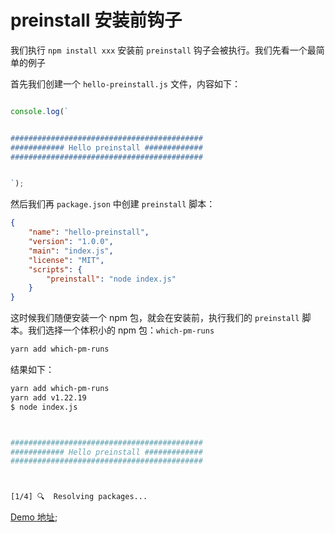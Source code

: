 # preinstall 安装前钩子

我们执行 `npm install xxx` 安装前 `preinstall` 钩子会被执行。我们先看一个最简单的例子

首先我们创建一个 `hello-preinstall.js` 文件，内容如下：

```js

console.log(`


###########################################
############ Hello preinstall #############
###########################################


`);

```

然后我们再 `package.json` 中创建 `preinstall` 脚本：

```json
{
    "name": "hello-preinstall",
    "version": "1.0.0",
    "main": "index.js",
    "license": "MIT",
    "scripts": {
        "preinstall": "node index.js"
    }
}
```

这时候我们随便安装一个 npm 包，就会在安装前，执行我们的 `preinstall` 脚本。我们选择一个体积小的 npm 包：`which-pm-runs`

```bash
yarn add which-pm-runs
```

结果如下：

```bash
yarn add which-pm-runs
yarn add v1.22.19
$ node index.js



###########################################
############ Hello preinstall #############
###########################################



[1/4] 🔍  Resolving packages...
```

[Demo 地址](../../src/scripts/preinstall/hello-preinstall/);